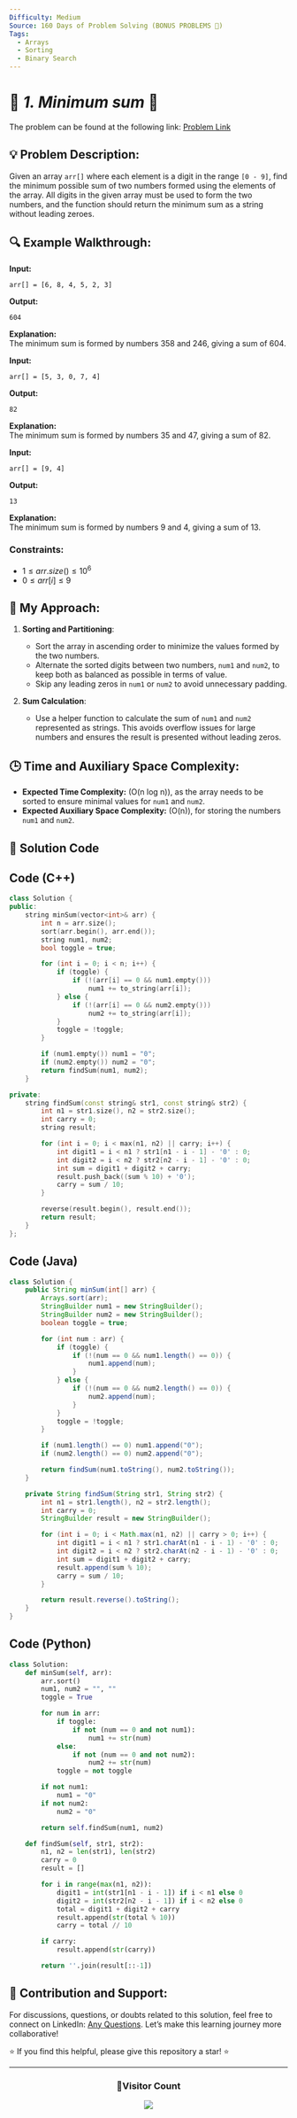 ```yaml
---
Difficulty: Medium
Source: 160 Days of Problem Solving (BONUS PROBLEMS 🎁)
Tags:
  - Arrays
  - Sorting
  - Binary Search
---
```


# 🚀 _1. Minimum sum_ 🧠

The problem can be found at the following link: [Problem Link](https://www.geeksforgeeks.org/batch/gfg-160-problems/track/sorting-bonus-problems/problem/minimum-sum4058)

## 💡 **Problem Description:**

Given an array `arr[]` where each element is a digit in the range `[0 - 9]`, find the minimum possible sum of two numbers formed using the elements of the array. All digits in the given array must be used to form the two numbers, and the function should return the minimum sum as a string without leading zeroes.

## 🔍 **Example Walkthrough:**

**Input:**

```
arr[] = [6, 8, 4, 5, 2, 3]
```

**Output:**

```
604
```

**Explanation:**  
The minimum sum is formed by numbers 358 and 246, giving a sum of 604.

**Input:**

```
arr[] = [5, 3, 0, 7, 4]
```

**Output:**

```
82
```

**Explanation:**  
The minimum sum is formed by numbers 35 and 47, giving a sum of 82.

**Input:**

```
arr[] = [9, 4]
```

**Output:**

```
13
```

**Explanation:**  
The minimum sum is formed by numbers 9 and 4, giving a sum of 13.

### Constraints:

- $1 ≤ arr.size() ≤ 10^6$
- $0 ≤ arr[i] ≤ 9$

## 🎯 **My Approach:**

1. **Sorting and Partitioning**:

   - Sort the array in ascending order to minimize the values formed by the two numbers.
   - Alternate the sorted digits between two numbers, `num1` and `num2`, to keep both as balanced as possible in terms of value.
   - Skip any leading zeros in `num1` or `num2` to avoid unnecessary padding.

2. **Sum Calculation**:
   - Use a helper function to calculate the sum of `num1` and `num2` represented as strings. This avoids overflow issues for large numbers and ensures the result is presented without leading zeros.

## 🕒 **Time and Auxiliary Space Complexity:**

- **Expected Time Complexity:** (O(n log n)), as the array needs to be sorted to ensure minimal values for `num1` and `num2`.
- **Expected Auxiliary Space Complexity:** (O(n)), for storing the numbers `num1` and `num2`.

## 📝 **Solution Code**

## Code (C++)

```cpp
class Solution {
public:
    string minSum(vector<int>& arr) {
        int n = arr.size();
        sort(arr.begin(), arr.end());
        string num1, num2;
        bool toggle = true;

        for (int i = 0; i < n; i++) {
            if (toggle) {
                if (!(arr[i] == 0 && num1.empty()))
                    num1 += to_string(arr[i]);
            } else {
                if (!(arr[i] == 0 && num2.empty()))
                    num2 += to_string(arr[i]);
            }
            toggle = !toggle;
        }

        if (num1.empty()) num1 = "0";
        if (num2.empty()) num2 = "0";
        return findSum(num1, num2);
    }

private:
    string findSum(const string& str1, const string& str2) {
        int n1 = str1.size(), n2 = str2.size();
        int carry = 0;
        string result;

        for (int i = 0; i < max(n1, n2) || carry; i++) {
            int digit1 = i < n1 ? str1[n1 - i - 1] - '0' : 0;
            int digit2 = i < n2 ? str2[n2 - i - 1] - '0' : 0;
            int sum = digit1 + digit2 + carry;
            result.push_back((sum % 10) + '0');
            carry = sum / 10;
        }

        reverse(result.begin(), result.end());
        return result;
    }
};
```

## Code (Java)

```java
class Solution {
    public String minSum(int[] arr) {
        Arrays.sort(arr);
        StringBuilder num1 = new StringBuilder();
        StringBuilder num2 = new StringBuilder();
        boolean toggle = true;

        for (int num : arr) {
            if (toggle) {
                if (!(num == 0 && num1.length() == 0)) {
                    num1.append(num);
                }
            } else {
                if (!(num == 0 && num2.length() == 0)) {
                    num2.append(num);
                }
            }
            toggle = !toggle;
        }

        if (num1.length() == 0) num1.append("0");
        if (num2.length() == 0) num2.append("0");

        return findSum(num1.toString(), num2.toString());
    }

    private String findSum(String str1, String str2) {
        int n1 = str1.length(), n2 = str2.length();
        int carry = 0;
        StringBuilder result = new StringBuilder();

        for (int i = 0; i < Math.max(n1, n2) || carry > 0; i++) {
            int digit1 = i < n1 ? str1.charAt(n1 - i - 1) - '0' : 0;
            int digit2 = i < n2 ? str2.charAt(n2 - i - 1) - '0' : 0;
            int sum = digit1 + digit2 + carry;
            result.append(sum % 10);
            carry = sum / 10;
        }

        return result.reverse().toString();
    }
}
```

## Code (Python)

```python
class Solution:
    def minSum(self, arr):
        arr.sort()
        num1, num2 = "", ""
        toggle = True

        for num in arr:
            if toggle:
                if not (num == 0 and not num1):
                    num1 += str(num)
            else:
                if not (num == 0 and not num2):
                    num2 += str(num)
            toggle = not toggle

        if not num1:
            num1 = "0"
        if not num2:
            num2 = "0"

        return self.findSum(num1, num2)

    def findSum(self, str1, str2):
        n1, n2 = len(str1), len(str2)
        carry = 0
        result = []

        for i in range(max(n1, n2)):
            digit1 = int(str1[n1 - i - 1]) if i < n1 else 0
            digit2 = int(str2[n2 - i - 1]) if i < n2 else 0
            total = digit1 + digit2 + carry
            result.append(str(total % 10))
            carry = total // 10

        if carry:
            result.append(str(carry))

        return ''.join(result[::-1])
```

## 🎯 Contribution and Support:

For discussions, questions, or doubts related to this solution, feel free to connect on LinkedIn: [Any Questions](https://www.linkedin.com/in/patel-hetkumar-sandipbhai-8b110525a/). Let’s make this learning journey more collaborative!

⭐ If you find this helpful, please give this repository a star! ⭐

---

<div align="center">
  <h3><b>📍Visitor Count</b></h3>
</div>

<p align="center">
  <img src="https://profile-counter.glitch.me/Hunterdii/count.svg" />
</p>
